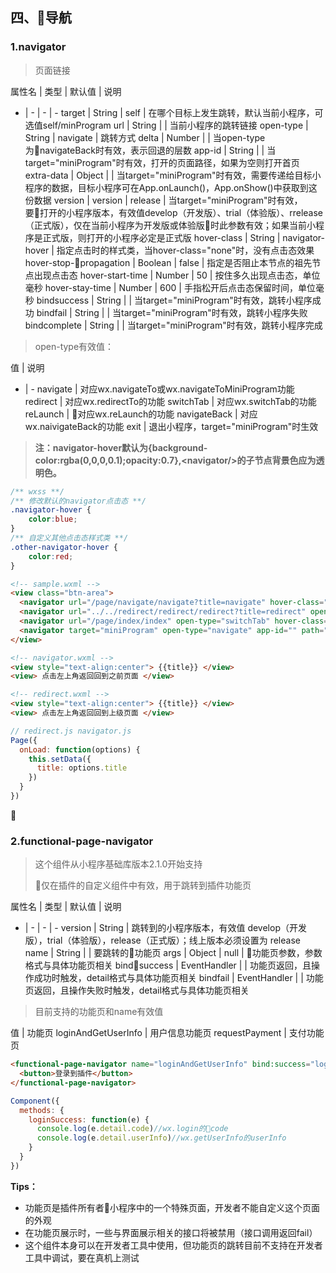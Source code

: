 ## 四、导航
### 1.navigator

> 页面链接

属性名 | 类型 | 默认值 | 说明
- | - | - | - 
target | String | self | 在哪个目标上发生跳转，默认当前小程序，可选值self/minProgram
url | String  | | 当前小程序的跳转链接
open-type | String | navigate | 跳转方式
delta | Number | | 当open-type为navigateBack时有效，表示回退的层数
app-id | String | | 当target="miniProgram"时有效，打开的页面路径，如果为空则打开首页
extra-data | Object | | 当target="miniProgram"时有效，需要传递给目标小程序的数据，目标小程序可在App.onLaunch()，App.onShow()中获取到这份数据
version | version | release | 当target="miniProgram"时有效，要打开的小程序版本，有效值develop（开发版）、trial（体验版）、rrelease（正式版），仅在当前小程序为开发版或体验版时此参数有效；如果当前小程序是正式版，则打开的小程序必定是正式版
hover-class | String | navigator-hover | 指定点击时的样式类，当hover-class="none"时，没有点击态效果
hover-stop-propagation | Boolean | false | 指定是否阻止本节点的祖先节点出现点击态
hover-start-time | Number | 50 | 按住多久出现点击态，单位毫秒
hover-stay-time | Number | 600 | 手指松开后点击态保留时间，单位毫秒
bindsuccess | String | | 当target="miniProgram"时有效，跳转小程序成功
bindfail | String | | 当target="miniProgram"时有效，跳转小程序失败
bindcomplete | String | | 当target="miniProgram"时有效，跳转小程序完成

> open-type有效值：

值 | 说明
- | -
navigate | 对应wx.navigateTo或wx.navigateToMiniProgram功能
redirect | 对应wx.redirectTo的功能
switchTab | 对应wx.switchTab的功能
reLaunch | 对应wx.reLaunch的功能
navigateBack | 对应wx.naivigateBack的功能
exit | 退出小程序，target="miniProgram"时生效

> **注：navigator-hover默认为{background-color:rgba(0,0,0,0.1);opacity:0.7},\<navigator/>的子节点背景色应为透明色。**

```css
/** wxss **/
/** 修改默认的navigator点击态 **/
.navigator-hover {
	color:blue;
}
/** 自定义其他点击态样式类 **/
.other-navigator-hover {
	color:red;
}
```

```html
<!-- sample.wxml -->
<view class="btn-area">
  <navigator url="/page/navigate/navigate?title=navigate" hover-class="navigator-hover">跳转到新页面</navigator>
  <navigator url="../../redirect/redirect/redirect?title=redirect" open-type="redirect" hover-class="other-navigator-hover">在当前页打开</navigator>
  <navigator url="/page/index/index" open-type="switchTab" hover-class="other-navigator-hover">切换 Tab</navigator>
  <navigator target="miniProgram" open-type="navigate" app-id="" path="" extra-data="" version="release">打开绑定的小程序</navigator>
</view>

<!-- navigator.wxml -->
<view style="text-align:center"> {{title}} </view>
<view> 点击左上角返回回到之前页面 </view>

<!-- redirect.wxml -->
<view style="text-align:center"> {{title}} </view>
<view> 点击左上角返回回到上级页面 </view>
```
```javascript
// redirect.js navigator.js
Page({
  onLoad: function(options) {
    this.setData({
      title: options.title
    })
  }
})

```

### 2.functional-page-navigator

> 这个组件从小程序基础库版本2.1.0开始支持
> 
> 仅在插件的自定义组件中有效，用于跳转到插件功能页

属性名 | 类型 | 默认值 | 说明
- | - | - | -
version | String | 跳转到的小程序版本，有效值 develop（开发版），trial（体验版），release（正式版）；线上版本必须设置为 release
name | String | | 要跳转的功能页
args  | Object | null | 功能页参数，参数格式与具体功能页相关
bindsuccess | EventHandler | | 功能页返回，且操作成功时触发，detail格式与具体功能页相关
bindfail | EventHandler | | 功能页返回，且操作失败时触发，detail格式与具体功能页相关

> 目前支持的功能页和name有效值

值 | 功能页 
loginAndGetUserInfo | 用户信息功能页
requestPayment | 支付功能页

```html
<functional-page-navigator name="loginAndGetUserInfo" bind:success="loginSuccess">
  <button>登录到插件</button>
</functional-page-navigator>
```
```javascript
Component({
  methods: {
    loginSuccess: function(e) {
      console.log(e.detail.code)//wx.login的code
      console.log(e.detail.userInfo)//wx.getUserInfo的userInfo
    }
  }
})
```
**Tips：**
- 功能页是插件所有者小程序中的一个特殊页面，开发者不能自定义这个页面的外观
- 在功能页展示时，一些与界面展示相关的接口将被禁用（接口调用返回fail）
- 这个组件本身可以在开发者工具中使用，但功能页的跳转目前不支持在开发者工具中调试，要在真机上测试